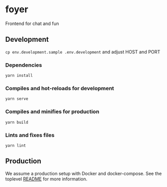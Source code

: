 # foyer

Frontend for chat and fun

## Development


`cp env.development.sample .env.development` and adjust HOST and PORT


### Dependencies
```
yarn install
```

### Compiles and hot-reloads for development
```
yarn serve
```

### Compiles and minifies for production
```
yarn build
```

### Lints and fixes files
```
yarn lint
```


## Production

We assume a production setup with Docker and docker-compose. See the toplevel [README](../REadme.md) for more information.
